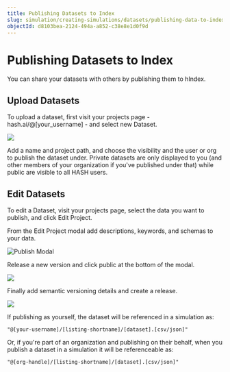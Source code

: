```yaml
---
title: Publishing Datasets to Index
slug: simulation/creating-simulations/datasets/publishing-data-to-index
objectId: d8103bea-2124-494a-a852-c38e8e1d0f9d
---
```


# Publishing Datasets to Index

You can share your datasets with others by publishing them to hIndex.

## Upload Datasets

To upload a dataset, first visit your projects page - hash.ai/@\[your_username\] - and select new Dataset.

![](https://cdn-us1.hash.ai/site/docs/kapture-2021-06-06-at-21.00.44%20%283%29%20%283%29%20%283%29%20%281%29%20%283%29.gif)

Add a name and project path, and choose the visibility and the user or org to publish the dataset under. Private datasets are only displayed to you \(and other members of your organization if you've published under that\) while public are visible to all HASH users.

## Edit Datasets

To edit a Dataset, visit your projects page, select the data you want to publish, and click Edit Project.

From the Edit Project modal add descriptions, keywords, and schemas to your data.

![Publish Modal](https://cdn-us1.hash.ai/site/docs/screen-shot-2020-05-12-at-1.22.27-pm.png)

Release a new version and click public at the bottom of the modal.

![](https://cdn-us1.hash.ai/site/docs/screenshot-2020-10-30-144523.png)

Finally add semantic versioning details and create a release.

![](https://cdn-us1.hash.ai/site/docs/screenshot-2020-10-30-144826.png)

If publishing as yourself, the dataset will be referenced in a simulation as:

```text
"@[your-username]/[listing-shortname]/[dataset].[csv/json]"
```

Or, if you're part of an organization and publishing on their behalf, when you publish a dataset in a simulation it will be referenceable as:

```text
"@[org-handle]/[listing-shortname]/[dataset].[csv/json]"
```
